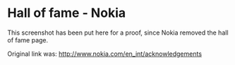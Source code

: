 # Hall of fame - Nokia

This screenshot has been put here for a proof, since Nokia removed the hall of fame page. 

Original link was: http://www.nokia.com/en_int/acknowledgements
